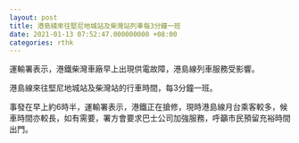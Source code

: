```yaml
---
layout: post
title: 港島綫來往堅尼地城站及柴灣站列車每3分鐘一班
date: 2021-01-13 07:52:47.000000000 +08:00
categories: rthk
---
```


運輸署表示，港鐵柴灣車廠早上出現供電故障，港島線列車服務受影響。

港島線來往堅尼地城站及柴灣站的行車時間，每3分鐘一班。

事發在早上約6時半，運輸署表示，港鐵正在搶修，現時港島線月台乘客較多，候車時間亦較長，如有需要，署方會要求巴士公司加強服務，呼籲市民預留充裕時間出門。
